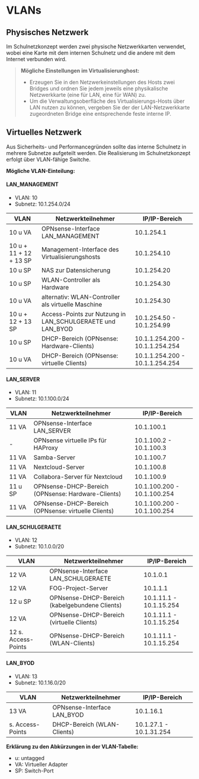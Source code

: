 # VLANs

## Physisches Netzwerk

Im Schulnetzkonzept werden zwei physische Netzwerkkarten verwendet, wobei eine Karte mit dem internen Schulnetz und die andere mit dem Internet verbunden wird. 

> **Mögliche Einstellungen im Virtualisierunghost:**
> - Erzeugen Sie in den Netzwerkeinstellungen des Hosts zwei Bridges und ordnen Sie jedem jeweils eine physikalische Netzwerkkarte (eine für LAN, eine für WAN) zu.
> - Um die Verwaltungsoberfläche des Virtualisierungs-Hosts über LAN nutzen zu können, vergeben Sie der der LAN-Netzwerkkarte zugeordneten Bridge eine entsprechende feste interne IP.

## Virtuelles Netzwerk

Aus Sicherheits- und Performancegründen sollte das interne Schulnetz in mehrere Subnetze aufgeteilt werden. Die Realisierung im Schulnetzkonzept erfolgt über VLAN-fähige Switche.

**Mögliche VLAN-Einteilung:**

<!-- tabs:start -->

#### **LAN_MANAGEMENT**

- VLAN: 10
- Subnetz: 10.1.254.0/24

| VLAN                  | Netzwerkteilnehmer                                          | IP/IP-Bereich                   |
| --------------------- | ----------------------------------------------------------- | ------------------------------- |
|10 u VA                | OPNsense-Interface LAN_MANAGEMENT                           | 10.1.254.1                      | 
|10 u + 11 + 12 + 13 SP | Management-Interface des Virtualisierungshosts              | 10.1.254.10                     | 
|10 u SP                | NAS zur Datensicherung                                      | 10.1.254.20                     | 
|10 u SP                | WLAN-Controller als Hardware                                | 10.1.254.30                     | 
|10 u VA                | alternativ: WLAN-Controller als virtuelle Maschine          | 10.1.254.30                     | 
|10 u + 12 + 13 SP      | Access-Points zur Nutzung in LAN_SCHULGERAETE und LAN_BYOD  | 10.1.254.50 - 10.1.254.99       | 
|10 u SP                | DHCP-Bereich (OPNsense: Hardware-Clients)                   | 10.1.1.254.200 - 10.1.1.254.254 | 
|10 u VA                | DHCP-Bereich (OPNsense: virtuelle Clients)                  | 10.1.1.254.200 - 10.1.1.254.254 | 

#### **LAN_SERVER**

- VLAN: 11
- Subnetz: 10.1.100.0/24

| VLAN                  | Netzwerkteilnehmer                                          | IP/IP-Bereich                   |
| --------------------- | ----------------------------------------------------------- | ------------------------------- |
| 11 VA                 | OPNsense-Interface LAN_SERVER                               | 10.1.100.1                      | 
| -                     | OPNsense virtuelle IPs für HAProxy                          | 10.1.100.2 - 10.1.100.3         | 
| 11 VA                 | Samba-Server                                                | 10.1.100.7                      | 
| 11 VA                 | Nextcloud-Server                                            | 10.1.100.8                      | 
| 11 VA                 | Collabora-Server für Nextcloud                              | 10.1.100.9                      | 
| 11 u SP               | OPNsense-DHCP-Bereich (OPNsense: Hardware-Clients)          | 10.1.100.200 - 10.1.100.254     | 
| 11 VA                 | OPNsense-DHCP-Bereich (OPNsense: virtuelle Clients)         | 10.1.100.200 - 10.1.100.254     | 

#### **LAN_SCHULGERAETE**

- VLAN: 12
- Subnetz: 10.1.0.0/20

| VLAN                  | Netzwerkteilnehmer                                          | IP/IP-Bereich                   |
| --------------------- | ----------------------------------------------------------- | ------------------------------- |
| 12 VA                 | OPNsense-Interface LAN_SCHULGERAETE                         | 10.1.0.1                        | 
| 12 VA                 | FOG-Project-Server                                          | 10.1.1.1                        | 
| 12 u SP               | OPNsense-DHCP-Bereich (kabelgebundene Clients)              | 10.1.11.1 - 10.1.15.254         | 
| 12 VA                 | OPNsense-DHCP-Bereich (virtuelle Clients)                   | 10.1.11.1 - 10.1.15.254         | 
| 12 s. Access-Points   | OPNsense-DHCP-Bereich (WLAN-Clients)                        | 10.1.11.1 - 10.1.15.254         | 

#### **LAN_BYOD**

- VLAN: 13
- Subnetz: 10.1.16.0/20

| VLAN                  | Netzwerkteilnehmer                                          | IP/IP-Bereich                   |
| --------------------- | ----------------------------------------------------------- | ------------------------------- |
| 13 VA	                | OPNsense-Interface LAN_BYOD                                 | 10.1.16.1                       | 
| s. Access-Points      | DHCP-Bereich (WLAN-Clients)                                 | 10.1.27.1 - 10.1.31.254         | 

<!-- tabs:end -->

**Erklärung zu den Abkürzungen in der VLAN-Tabelle:**
- u: untagged
- VA: Virtueller Adapter
- SP: Switch-Port

